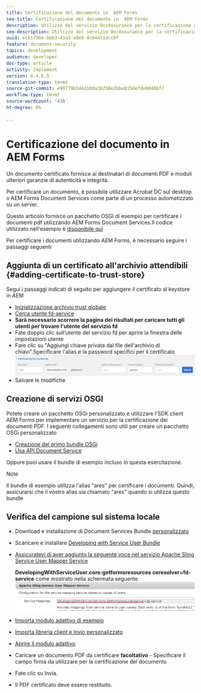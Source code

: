 ```yaml
---
title: Certificazione del documento in  AEM Forms
seo-title: Certificazione del documento in  AEM Forms
description: Utilizzo del servizio DocAssurance per la certificazione di documenti PDF in  AEM Forms
seo-description: Utilizzo del servizio DocAssurance per la certificazione di documenti PDF in  AEM Forms
uuid: ecb1f9b6-bbb3-43a3-a0e0-4c04411acc9f
feature: document-security
topics: development
audience: developer
doc-type: article
activity: implement
version: 6.4,6.5
translation-type: tm+mt
source-git-commit: e99779b5d42bb9a3b258e2bbe815defde9d40bf7
workflow-type: tm+mt
source-wordcount: '416'
ht-degree: 0%

---
```



# Certificazione del documento in  AEM Forms

Un documento certificato fornisce ai destinatari di documenti PDF e moduli ulteriori garanzie di autenticità e integrità.

Per certificare un documento, è possibile utilizzare  Acrobat DC sul desktop o  AEM Forms Document Services come parte di un processo automatizzato su un server.

Questo articolo fornisce un pacchetto OSGI di esempio per certificare i documenti pdf utilizzando  AEM Forms Document Services.Il codice utilizzato nell&#39;esempio è [disponibile qui](https://helpx.adobe.com/experience-manager/6-4/forms/using/aem-document-services-programmatically.html)

Per certificare i documenti utilizzando  AEM Forms, è necessario seguire i passaggi seguenti

## Aggiunta di un certificato all&#39;archivio attendibili {#adding-certificate-to-trust-store}

Segui i passaggi indicati di seguito per aggiungere il certificato al keystore in AEM

* [Inizializzazione archivio trust globale](http://localhost:4502/libs/granite/security/content/truststore.html)
* [Cerca utente fd-service](http://localhost:4502/security/users.html)
* **Sarà necessario scorrere la pagina dei risultati per caricare tutti gli utenti per trovare l&#39;utente del servizio fd**
* Fate doppio clic sull’utente del servizio fd per aprire la finestra delle impostazioni utente
* Fare clic su &quot;Aggiungi chiave privata dal file dell&#39;archivio di chiavi&quot;.Specificare l&#39;alias e la password specifici per il certificato
   ![add-certificate](assets/adding-certificate-keystore.PNG)
* Salvare le modifiche

## Creazione di servizi OSGI

Potete creare un pacchetto OSGi personalizzato e utilizzare l&#39;SDK client AEM Forms  per implementare un servizio per la certificazione dei documenti PDF. I seguenti collegamenti sono utili per creare un pacchetto OSGi personalizzato

* [Creazione del primo bundle OSGi](https://helpx.adobe.com/experience-manager/using/maven_arch13.html)
* [Usa API Document Service](https://helpx.adobe.com/experience-manager/6-4/forms/using/aem-document-services-programmatically.html)

Oppure puoi usare il bundle di esempio incluso in questa esercitazione.
>[!NOTE]
Il bundle di esempio utilizza l&#39;alias &quot;ares&quot; per certificare i documenti. Quindi, assicurarsi che il vostro alias sia chiamato &quot;ares&quot; quando si utilizza questo bundle

## Verifica del campione sul sistema locale

* Download e installazione di Document Services Bundle [personalizzato](/help/forms/assets/common-osgi-bundles/AEMFormsDocumentServices.core-1.0-SNAPSHOT.jar)
* Scaricare e installare [Developing with Service User Bundle](/help/forms/assets/common-osgi-bundles/DevelopingWithServiceUser.jar)
* [Assicuratevi di aver aggiunto la seguente voce nel servizio Apache Sling Service User Mapper Service](http://localhost:4502/system/console/configMgr)

   **DevelopingWithServiceUser.core:getformsresources ceresolver=fd-service** come mostrato nella schermata seguente
   ![User-Mapper](assets/user-mapper-service.PNG)
* [Importa modulo adattivo di esempio](assets/certify-pdf-af.zip)
* [Importa libreria client e invio personalizzato](assets/certify-document-assets.zip)
* [Aprire il modulo adattivo](http://localhost:4502/content/dam/formsanddocuments/certifypdf/jcr:content?wcmmode=disabled)
* Caricare un documento PDF da certificare
   **facoltativo** - Specificare il campo firma da utilizzare per la certificazione del documento
* Fate clic su Invia.
* Il PDF certificato deve essere restituito.


